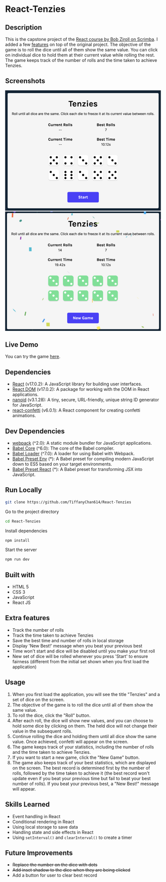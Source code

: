 # React-Tenzies

## Description

This is the capstone project of the [React course by Bob Ziroll on Scrimba](https://scrimba.com/learn/learnreact). I added a few [features](#features) on top of the original project.
The objective of the game is to roll the dice until all of them show the same value. You can click on individual dice to hold them at their current value while rolling the rest. The game keeps track of the number of rolls and the time taken to achieve Tenzies.

## Screenshots

![Tenzies Start](./screenshots/tenziesStart.png)
![Tenzies Win](./screenshots/tenziesWin.png)

## Live Demo

You can try the game [here](https://tiffanychan614.github.io/React-Tenzies/).

## Dependencies

- [React](https://reactjs.org/) (v17.0.2): A JavaScript library for building user interfaces.
- [React DOM](https://reactjs.org/docs/react-dom.html) (v17.0.2): A package for working with the DOM in React applications.
- [nanoid](https://www.npmjs.com/package/nanoid) (v3.1.28): A tiny, secure, URL-friendly, unique string ID generator for JavaScript.
- [react-confetti](https://www.npmjs.com/package/react-confetti) (v6.0.1): A React component for creating confetti animations.

## Dev Dependencies

- [webpack](https://webpack.js.org/) (^2.0): A static module bundler for JavaScript applications.
- [Babel Core](https://babeljs.io/docs/en/babel-core) (^6.0): The core of the Babel compiler.
- [Babel Loader](https://webpack.js.org/loaders/babel-loader/) (^7.0): A loader for using Babel with Webpack.
- [Babel Preset Env](https://babeljs.io/docs/en/babel-preset-env) (*): A Babel preset for compiling modern JavaScript down to ES5 based on your target environments.
- [Babel Preset React](https://babeljs.io/docs/en/babel-preset-react) (*): A Babel preset for transforming JSX into JavaScript.

## Run Locally
```bash
git clone https://github.com/TiffanyChan614/React-Tenzies
```

Go to the project directory

```bash
cd React-Tenzies
```

Install dependencies

```bash
npm install
```

Start the server

```bash
npm run dev
```

## Built with

- HTML 5
- CSS 3
- JavaScript
- React JS

## Extra features

- Track the number of rolls
- Track the time taken to achieve Tenzies
- Save the best time and number of rolls in local storage
- Display 'New Best!' message when you beat your previous best
- Time won't start and dice will be disabled until you make your first roll
- New set of dice will be rolled whenever you press 'Start' to ensure fairness (different from the initial set shown when you first load the application)

## Usage

1. When you first load the application, you will see the title "Tenzies" and a set of dice on the screen.
2. The objective of the game is to roll the dice until all of them show the same value.
3. To roll the dice, click the "Roll" button.
4. After each roll, the dice will show new values, and you can choose to hold some dice by clicking on them. The held dice will not change their value in the subsequent rolls.
5. Continue rolling the dice and holding them until all dice show the same value. Once achieved, confetti will appear on the screen.
6. The game keeps track of your statistics, including the number of rolls and the time taken to achieve Tenzies.
7. If you want to start a new game, click the "New Game" button.
8. The game also keeps track of your best statistics, which are displayed on the screen. The best record is determined first by the number of rolls, followed by the time taken to achieve it (the best record won't update even if you beat your previous time but fail to beat your best number of rolls). If you beat your previous best, a "New Best!" message will appear.

## Skills Learned

- Event handling in React
- Conditional rendering in React
- Using local storage to save data
- Handling state and side effects in React
- Using `setInterval()` and `clearInterval()` to create a timer

## Future Improvements

- ~~Replace the number on the dice with dots~~
- ~~Add inset shadow to the dice when they are being clicked~~
- Add a button for user to clear best record
